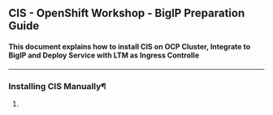 ## CIS - OpenShift Workshop - BigIP Preparation Guide

#### This document explains how to install CIS on OCP Cluster, Integrate to BigIP and Deploy Service with LTM as Ingress Controlle

---

### Installing CIS Manually¶

1. 

